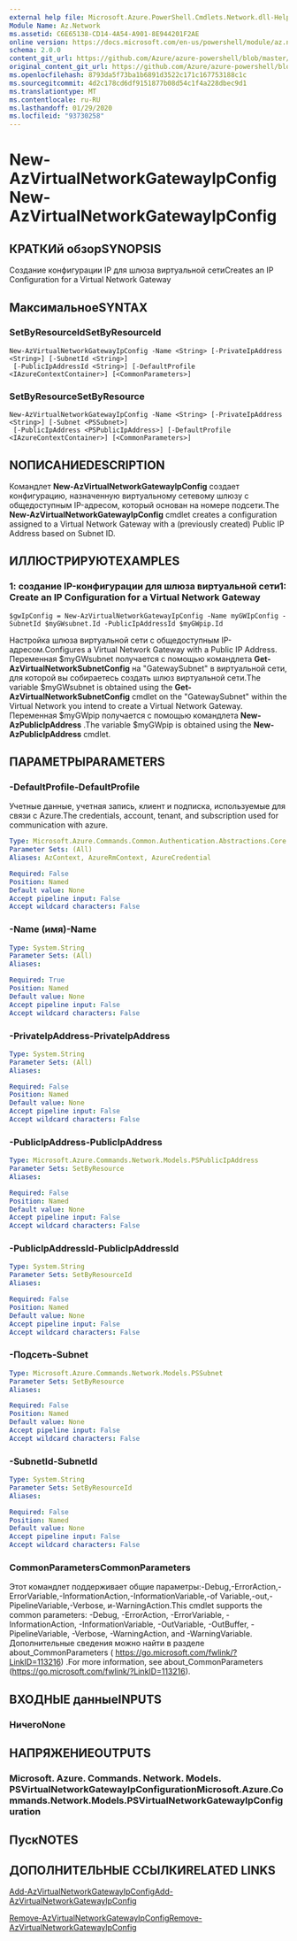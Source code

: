 ```yaml
---
external help file: Microsoft.Azure.PowerShell.Cmdlets.Network.dll-Help.xml
Module Name: Az.Network
ms.assetid: C6E65138-CD14-4A54-A901-8E944201F2AE
online version: https://docs.microsoft.com/en-us/powershell/module/az.network/new-azvirtualnetworkgatewayipconfig
schema: 2.0.0
content_git_url: https://github.com/Azure/azure-powershell/blob/master/src/Network/Network/help/New-AzVirtualNetworkGatewayIpConfig.md
original_content_git_url: https://github.com/Azure/azure-powershell/blob/master/src/Network/Network/help/New-AzVirtualNetworkGatewayIpConfig.md
ms.openlocfilehash: 8793da5f73ba1b6891d3522c171c167753188c1c
ms.sourcegitcommit: 4d2c178cd6df9151877b08d54c1f4a228dbec9d1
ms.translationtype: MT
ms.contentlocale: ru-RU
ms.lasthandoff: 01/29/2020
ms.locfileid: "93730258"
---
```

# <span data-ttu-id="6fa41-101">New-AzVirtualNetworkGatewayIpConfig</span><span class="sxs-lookup"><span data-stu-id="6fa41-101">New-AzVirtualNetworkGatewayIpConfig</span></span>

## <span data-ttu-id="6fa41-102">КРАТКИй обзор</span><span class="sxs-lookup"><span data-stu-id="6fa41-102">SYNOPSIS</span></span>
<span data-ttu-id="6fa41-103">Создание конфигурации IP для шлюза виртуальной сети</span><span class="sxs-lookup"><span data-stu-id="6fa41-103">Creates an IP Configuration for a Virtual Network Gateway</span></span>

## <span data-ttu-id="6fa41-104">Максимальное</span><span class="sxs-lookup"><span data-stu-id="6fa41-104">SYNTAX</span></span>

### <span data-ttu-id="6fa41-105">SetByResourceId</span><span class="sxs-lookup"><span data-stu-id="6fa41-105">SetByResourceId</span></span>
```
New-AzVirtualNetworkGatewayIpConfig -Name <String> [-PrivateIpAddress <String>] [-SubnetId <String>]
 [-PublicIpAddressId <String>] [-DefaultProfile <IAzureContextContainer>] [<CommonParameters>]
```

### <span data-ttu-id="6fa41-106">SetByResource</span><span class="sxs-lookup"><span data-stu-id="6fa41-106">SetByResource</span></span>
```
New-AzVirtualNetworkGatewayIpConfig -Name <String> [-PrivateIpAddress <String>] [-Subnet <PSSubnet>]
 [-PublicIpAddress <PSPublicIpAddress>] [-DefaultProfile <IAzureContextContainer>] [<CommonParameters>]
```

## <span data-ttu-id="6fa41-107">NОПИСАНИЕ</span><span class="sxs-lookup"><span data-stu-id="6fa41-107">DESCRIPTION</span></span>
<span data-ttu-id="6fa41-108">Командлет **New-AzVirtualNetworkGatewayIpConfig** создает конфигурацию, назначенную виртуальному сетевому шлюзу с общедоступным IP-адресом, который основан на номере подсети.</span><span class="sxs-lookup"><span data-stu-id="6fa41-108">The **New-AzVirtualNetworkGatewayIpConfig** cmdlet creates a configuration assigned to a Virtual Network Gateway with a (previously created) Public IP Address based on Subnet ID.</span></span>

## <span data-ttu-id="6fa41-109">ИЛЛЮСТРИРУЮТ</span><span class="sxs-lookup"><span data-stu-id="6fa41-109">EXAMPLES</span></span>

### <span data-ttu-id="6fa41-110">1: создание IP-конфигурации для шлюза виртуальной сети</span><span class="sxs-lookup"><span data-stu-id="6fa41-110">1: Create an IP Configuration for a Virtual Network Gateway</span></span>
```
$gwIpConfig = New-AzVirtualNetworkGatewayIpConfig -Name myGWIpConfig -SubnetId $myGWsubnet.Id -PublicIpAddressId $myGWpip.Id
```

<span data-ttu-id="6fa41-111">Настройка шлюза виртуальной сети с общедоступным IP-адресом.</span><span class="sxs-lookup"><span data-stu-id="6fa41-111">Configures a Virtual Network Gateway with a Public IP Address.</span></span> <span data-ttu-id="6fa41-112">Переменная $myGWsubnet получается с помощью командлета **Get-AzVirtualNetworkSubnetConfig** на "GatewaySubnet" в виртуальной сети, для которой вы собираетесь создать шлюз виртуальной сети.</span><span class="sxs-lookup"><span data-stu-id="6fa41-112">The variable $myGWsubnet is obtained using the **Get-AzVirtualNetworkSubnetConfig** cmdlet on the "GatewaySubnet" within the Virtual Network you intend to create a Virtual Network Gateway.</span></span> <span data-ttu-id="6fa41-113">Переменная $myGWpip получается с помощью командлета **New-AzPublicIpAddress** .</span><span class="sxs-lookup"><span data-stu-id="6fa41-113">The variable $myGWpip is obtained using the **New-AzPublicIpAddress** cmdlet.</span></span>

## <span data-ttu-id="6fa41-114">ПАРАМЕТРЫ</span><span class="sxs-lookup"><span data-stu-id="6fa41-114">PARAMETERS</span></span>

### <span data-ttu-id="6fa41-115">-DefaultProfile</span><span class="sxs-lookup"><span data-stu-id="6fa41-115">-DefaultProfile</span></span>
<span data-ttu-id="6fa41-116">Учетные данные, учетная запись, клиент и подписка, используемые для связи с Azure.</span><span class="sxs-lookup"><span data-stu-id="6fa41-116">The credentials, account, tenant, and subscription used for communication with azure.</span></span>

```yaml
Type: Microsoft.Azure.Commands.Common.Authentication.Abstractions.Core.IAzureContextContainer
Parameter Sets: (All)
Aliases: AzContext, AzureRmContext, AzureCredential

Required: False
Position: Named
Default value: None
Accept pipeline input: False
Accept wildcard characters: False
```

### <span data-ttu-id="6fa41-117">-Name (имя)</span><span class="sxs-lookup"><span data-stu-id="6fa41-117">-Name</span></span>
```yaml
Type: System.String
Parameter Sets: (All)
Aliases:

Required: True
Position: Named
Default value: None
Accept pipeline input: False
Accept wildcard characters: False
```

### <span data-ttu-id="6fa41-118">-PrivateIpAddress</span><span class="sxs-lookup"><span data-stu-id="6fa41-118">-PrivateIpAddress</span></span>
```yaml
Type: System.String
Parameter Sets: (All)
Aliases:

Required: False
Position: Named
Default value: None
Accept pipeline input: False
Accept wildcard characters: False
```

### <span data-ttu-id="6fa41-119">-PublicIpAddress</span><span class="sxs-lookup"><span data-stu-id="6fa41-119">-PublicIpAddress</span></span>
```yaml
Type: Microsoft.Azure.Commands.Network.Models.PSPublicIpAddress
Parameter Sets: SetByResource
Aliases:

Required: False
Position: Named
Default value: None
Accept pipeline input: False
Accept wildcard characters: False
```

### <span data-ttu-id="6fa41-120">-PublicIpAddressId</span><span class="sxs-lookup"><span data-stu-id="6fa41-120">-PublicIpAddressId</span></span>
```yaml
Type: System.String
Parameter Sets: SetByResourceId
Aliases:

Required: False
Position: Named
Default value: None
Accept pipeline input: False
Accept wildcard characters: False
```

### <span data-ttu-id="6fa41-121">-Подсеть</span><span class="sxs-lookup"><span data-stu-id="6fa41-121">-Subnet</span></span>
```yaml
Type: Microsoft.Azure.Commands.Network.Models.PSSubnet
Parameter Sets: SetByResource
Aliases:

Required: False
Position: Named
Default value: None
Accept pipeline input: False
Accept wildcard characters: False
```

### <span data-ttu-id="6fa41-122">-SubnetId</span><span class="sxs-lookup"><span data-stu-id="6fa41-122">-SubnetId</span></span>
```yaml
Type: System.String
Parameter Sets: SetByResourceId
Aliases:

Required: False
Position: Named
Default value: None
Accept pipeline input: False
Accept wildcard characters: False
```

### <span data-ttu-id="6fa41-123">CommonParameters</span><span class="sxs-lookup"><span data-stu-id="6fa41-123">CommonParameters</span></span>
<span data-ttu-id="6fa41-124">Этот командлет поддерживает общие параметры:-Debug,-ErrorAction,-ErrorVariable,-InformationAction,-InformationVariable,-of Variable,-out,-PipelineVariable,-Verbose, и-WarningAction.</span><span class="sxs-lookup"><span data-stu-id="6fa41-124">This cmdlet supports the common parameters: -Debug, -ErrorAction, -ErrorVariable, -InformationAction, -InformationVariable, -OutVariable, -OutBuffer, -PipelineVariable, -Verbose, -WarningAction, and -WarningVariable.</span></span> <span data-ttu-id="6fa41-125">Дополнительные сведения можно найти в разделе about_CommonParameters ( https://go.microsoft.com/fwlink/?LinkID=113216) .</span><span class="sxs-lookup"><span data-stu-id="6fa41-125">For more information, see about_CommonParameters (https://go.microsoft.com/fwlink/?LinkID=113216).</span></span>

## <span data-ttu-id="6fa41-126">ВХОДНЫЕ данные</span><span class="sxs-lookup"><span data-stu-id="6fa41-126">INPUTS</span></span>

### <span data-ttu-id="6fa41-127">Ничего</span><span class="sxs-lookup"><span data-stu-id="6fa41-127">None</span></span>

## <span data-ttu-id="6fa41-128">НАПРЯЖЕНИЕ</span><span class="sxs-lookup"><span data-stu-id="6fa41-128">OUTPUTS</span></span>

### <span data-ttu-id="6fa41-129">Microsoft. Azure. Commands. Network. Models. PSVirtualNetworkGatewayIpConfiguration</span><span class="sxs-lookup"><span data-stu-id="6fa41-129">Microsoft.Azure.Commands.Network.Models.PSVirtualNetworkGatewayIpConfiguration</span></span>

## <span data-ttu-id="6fa41-130">Пуск</span><span class="sxs-lookup"><span data-stu-id="6fa41-130">NOTES</span></span>

## <span data-ttu-id="6fa41-131">ДОПОЛНИТЕЛЬНЫЕ ССЫЛКИ</span><span class="sxs-lookup"><span data-stu-id="6fa41-131">RELATED LINKS</span></span>

[<span data-ttu-id="6fa41-132">Add-AzVirtualNetworkGatewayIpConfig</span><span class="sxs-lookup"><span data-stu-id="6fa41-132">Add-AzVirtualNetworkGatewayIpConfig</span></span>](./Add-AzVirtualNetworkGatewayIpConfig.md)

[<span data-ttu-id="6fa41-133">Remove-AzVirtualNetworkGatewayIpConfig</span><span class="sxs-lookup"><span data-stu-id="6fa41-133">Remove-AzVirtualNetworkGatewayIpConfig</span></span>](./Remove-AzVirtualNetworkGatewayIpConfig.md)
